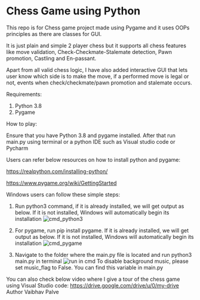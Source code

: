 # Chess Game using Python

This repo is for Chess game project made using Pygame and it uses OOPs principles as there are classes for GUI.

It is just plain and simple 2 player chess but it supports all chess features like move validation, Check-Checkmate-Stalemate detection, Pawn promotion, Castling and En-passant.

Apart from all valid chess logic, I have also added interactive GUI that lets user know which side is to make the move, if a performed move is legal or not, events when check/checkmate/pawn promotion and stalemate occurs.



Requirements:
1) Python 3.8
2) Pygame

How to play:

Ensure that you have Python 3.8 and pygame installed. After that run main.py using terminal or a python IDE such as Visual studio code or Pycharm  

Users can refer below resources on how to install python and pygame:

https://realpython.com/installing-python/

https://www.pygame.org/wiki/GettingStarted


Windows users can follow these simple steps:

1) Run python3 command, if it is already installed, we will get output as below. If it is not installed, Windows will automatically begin its installation
![cmd_python3](https://user-images.githubusercontent.com/57386502/100330868-7e74aa00-2ff5-11eb-9382-0ebf1fd3a500.png)


2) For pygame, run pip install pygame. If it is already installed, we will get output as below. If it is not installed, Windows will automatically begin its installation
![cmd_pygame](https://user-images.githubusercontent.com/57386502/100330994-a49a4a00-2ff5-11eb-8894-4db15f895085.png)

3) Navigate to the folder where the main.py file is located and run python3 main.py in terminal
![run in cmd](https://user-images.githubusercontent.com/57386502/100331005-a6fca400-2ff5-11eb-82ce-1ec99c5e5710.png)
To disable background music, please set music_flag to False. You can find this variable in main.py

You can also check below video where I give a tour of the chess game using Visual Studio code:
https://drive.google.com/drive/u/0/my-drive
Author Vaibhav Palve 


